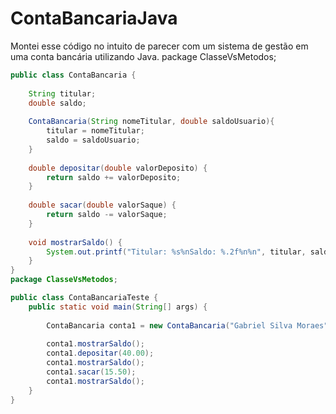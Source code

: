 # ContaBancariaJava
Montei esse código no intuito de parecer com um sistema de gestão em uma conta bancária utilizando Java.
package ClasseVsMetodos;

```java
public class ContaBancaria {
	
	String titular;
	double saldo;
	
	ContaBancaria(String nomeTitular, double saldoUsuario){
		titular = nomeTitular;
		saldo = saldoUsuario;	
	}
	
	double depositar(double valorDeposito) {
		return saldo += valorDeposito;
	}
	
	double sacar(double valorSaque) {
		return saldo -= valorSaque;
	}
	
	void mostrarSaldo() {
		System.out.printf("Titular: %s%nSaldo: %.2f%n%n", titular, saldo);
	}
}
package ClasseVsMetodos;

public class ContaBancariaTeste {
	public static void main(String[] args) {
		
		ContaBancaria conta1 = new ContaBancaria("Gabriel Silva Moraes",21.58);
		
		conta1.mostrarSaldo();
		conta1.depositar(40.00);
		conta1.mostrarSaldo();
		conta1.sacar(15.50);
		conta1.mostrarSaldo();
	}
}
```
